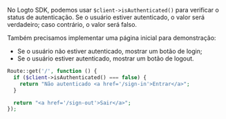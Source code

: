 No Logto SDK, podemos usar `$client->isAuthenticated()` para verificar o status de autenticação. Se o usuário estiver autenticado, o valor será verdadeiro; caso contrário, o valor será falso.

Também precisamos implementar uma página inicial para demonstração:

- Se o usuário não estiver autenticado, mostrar um botão de login;
- Se o usuário estiver autenticado, mostrar um botão de logout.

```php
Route::get('/', function () {
  if ($client->isAuthenticated() === false) {
    return "Não autenticado <a href='/sign-in'>Entrar</a>";
  }

  return "<a href='/sign-out'>Sair</a>";
});
```

